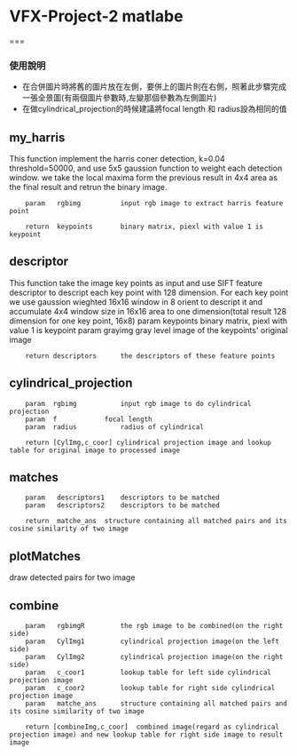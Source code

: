 # VFX-Project-2 matlabe 
===
### 使用說明
* 在合併圖片時將舊的圖片放在左側，要併上的圖片則在右側，照著此步驟完成一張全景圖(有兩個圖片參數時,左變那個參數為左側圖片)
* 在做cylindrical_projection的時候建議將focal length 和 radius設為相同的值

my_harris
---
This function implement the harris coner detection, k=0.04 threshold=50000, and use 5x5 gaussion function to weight each detection window. we take the local maxima form the previous result in 4x4 area as the final result and retrun the binary image.

		param 	rgbimg			input rgb image to extract harris feature point

		return  keypoints		binary matrix, piexl with value 1 is keypoint


descriptor
---
This function take the image key points as input and use SIFT feature descriptor to descript each key point with 128 dimension.
For each key point we use gaussion wieghted 16x16 window in 8 orient to descript it and accumulate 4x4 window size in 16x16 area to one dimension(total result 128 dimension for one key point, 16x8) 
		param 	keypoints		binary matrix, piexl with value 1 is keypoint
		param 	grayimg 		gray level image of the keypoints' original image

		return descriptors		the descriptors of these feature points


cylindrical_projection
---
		param  rgbimg			input rgb image to do cylindrical projection
		param  f 			focal length
		param  radius 			radius of cylindrical

		return [CylImg,c_coor] cylindrical projection image and lookup table for original image to processed image


matches
---
		param 	descriptors1 	descriptors to be matched
		param 	descriptors2	descriptors to be matched

		return  matche_ans 	structure containing all matched pairs and its cosine similarity of two image


plotMatches
---
draw detected pairs for two image


combine
---
		param 	rgbimgR 		the rgb image to be combined(on the right side)
		param 	CylImg1			cylindrical projection image(on the left side)
		param 	CylImg2 		cylindrical projection image(on the right side)
		param 	c_coor1 		lookup table for left side cylindrical projection image
		param 	c_coor2			lookup table for right side cylindrical projection image
		param 	matche_ans 		structure containing all matched pairs and its cosine similarity of two image
 
		return [combineImg,c_coor] 	combined image(regard as cylindrical projection image) and new lookup table for right side image to result image



